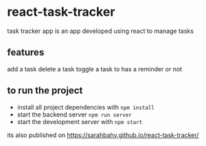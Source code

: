 # react-task-tracker
task tracker app is an app developed using react to manage tasks 

##  features 
add a task 
delete a task 
toggle a task to has a reminder or not

## to run the project
* install all project dependencies with `npm install`
* start the backend server `npm run server`
* start the development server with `npm start`

its also published on https://sarahbahy.github.io/react-task-tracker/
